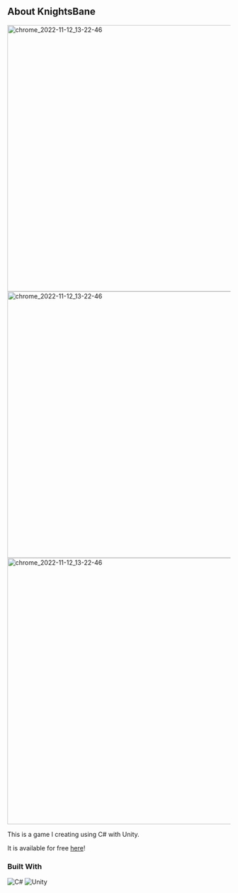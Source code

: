 ## About KnightsBane

<img width="600" alt="chrome_2022-11-12_13-22-46" src="https://i.imgur.com/Ha3dkoX.jpg">

<img width="600" alt="chrome_2022-11-12_13-22-46" src="https://i.imgur.com/FTh2R6o.jpg">

<img width="600" alt="chrome_2022-11-12_13-22-46" src="https://i.imgur.com/wFQNph9.jpg">

This is a game I creating using C# with Unity.

It is available for free [here](onodeloc.itch.io/knightsbane)!

### Built With

![C#](https://img.shields.io/badge/c%23-%23239120.svg?style=for-the-badge&logo=c-sharp&logoColor=white)
![Unity](https://img.shields.io/badge/unity-%23000000.svg?style=for-the-badge&logo=unity&logoColor=white)
